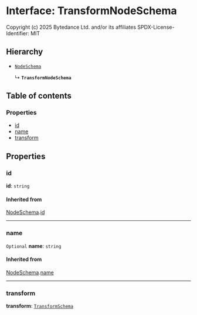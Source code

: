 # Interface: TransformNodeSchema

Copyright (c) 2025 Bytedance Ltd. and/or its affiliates
SPDX-License-Identifier: MIT

## Hierarchy

* [`NodeSchema`](/auto-docs/free-layout-editor/interfaces/NodeSchema.md)

  ↳ **`TransformNodeSchema`**

## Table of contents

### Properties

* [id](/auto-docs/free-layout-editor/interfaces/TransformNodeSchema.md#id)
* [name](/auto-docs/free-layout-editor/interfaces/TransformNodeSchema.md#name)
* [transform](/auto-docs/free-layout-editor/interfaces/TransformNodeSchema.md#transform)

## Properties

### id

**id**: `string`

#### Inherited from

[NodeSchema](/auto-docs/free-layout-editor/interfaces/NodeSchema.md).[id](/auto-docs/free-layout-editor/interfaces/NodeSchema.md#id)

***

### name

`Optional` **name**: `string`

#### Inherited from

[NodeSchema](/auto-docs/free-layout-editor/interfaces/NodeSchema.md).[name](/auto-docs/free-layout-editor/interfaces/NodeSchema.md#name)

***

### transform

**transform**: [`TransformSchema`](/auto-docs/free-layout-editor/interfaces/TransformSchema-1.md)
